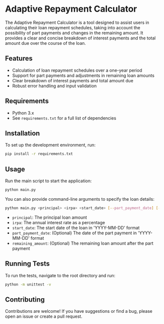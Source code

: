 
# Adaptive Repayment Calculator

The Adaptive Repayment Calculator is a tool designed to assist users in calculating their loan repayment schedules, taking into account the possibility of part payments and changes in the remaining amount. It provides a clear and concise breakdown of interest payments and the total amount due over the course of the loan.

## Features

- Calculation of loan repayment schedules over a one-year period
- Support for part payments and adjustments in remaining loan amounts
- Clear breakdown of interest payments and total amount due
- Robust error handling and input validation

## Requirements

- Python 3.x
- See `requirements.txt` for a full list of dependencies

## Installation

To set up the development environment, run:

```bash
pip install -r requirements.txt
```

## Usage

Run the main script to start the application:

```bash
python main.py
```

You can also provide command-line arguments to specify the loan details:

```bash
python main.py <principal> <irpa> <start_date> [--part_payment_date] [--remaining_amount]
```

- `principal`: The principal loan amount
- `irpa`: The annual interest rate as a percentage
- `start_date`: The start date of the loan in 'YYYY-MM-DD' format
- `part_payment_date`: (Optional) The date of the part payment in 'YYYY-MM-DD' format
- `remaining_amount`: (Optional) The remaining loan amount after the part payment

## Running Tests

To run the tests, navigate to the root directory and run:

```bash
python -m unittest -v
```

## Contributing

Contributions are welcome! If you have suggestions or find a bug, please open an issue or create a pull request.

